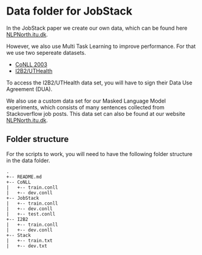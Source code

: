 # Data folder for JobStack

In the JobStack paper we create our own data, which can be found here [NLPNorth.itu.dk](https://itu.dk).

However, we also use Multi Task Learning to improve performance. For that we use two sepereate datasets.

- [CoNLL 2003](https://github.com/pfliu-nlp/Named-Entity-Recognition-NER-Papers/tree/master/ner_dataset/CoNLL%2B%2B)
- [I2B2/UTHealth](https://portal.dbmi.hms.harvard.edu/projects/n2c2-nlp/)

To access the I2B2/UTHealth data set, you will have to sign their Data Use Agreement (DUA).

We also use a custom data set for our Masked Language Model experiments, which consists of many sentences collected from Stackoverflow job posts. 
This data set can also be found at our website [NLPNorth.itu.dk](https://itu.dk).

## Folder structure

For the scripts to work, you will need to have the following folder structure in the data folder.

```
.
+-- README.md
+-- CoNLL
|   +-- train.conll
|   +-- dev.conll
+-- JobStack
|   +-- train.conll
|   +-- dev.conll
|   +-- test.conll
+-- I2B2
|   +-- train.conll
|   +-- dev.conll
+-- Stack
|   +-- train.txt
|   +-- dev.txt
```